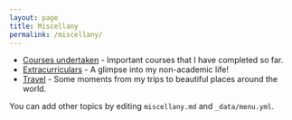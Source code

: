 ```yaml
---
layout: page
title: Miscellany
permalink: /miscellany/
---
```


<ul>
	<li><a href="courses">Courses undertaken</a> - Important courses that I have completed so far.</li>
	<li><a href="extracurricular">Extracurriculars</a> - A glimpse into my non-academic life!</li>
	<li><a href="travel">Travel</a> - Some moments from my trips to beautiful places around the world.</li>
</ul>

You can add other topics by editing `miscellany.md` and `_data/menu.yml`.
